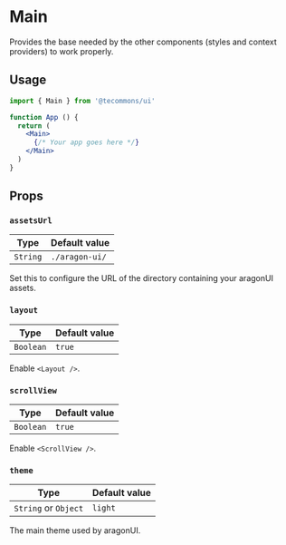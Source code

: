 # Main

Provides the base needed by the other components (styles and context providers) to work properly.

## Usage

```jsx
import { Main } from '@tecommons/ui'

function App () {
  return (
    <Main>
      {/* Your app goes here */}
    </Main>
  )
}
```

## Props

### `assetsUrl`

| Type     | Default value  |
| -------- | -------------- |
| `String` | `./aragon-ui/` |

Set this to configure the URL of the directory containing your aragonUI assets.

### `layout`

| Type      | Default value |
| --------- | ------------- |
| `Boolean` | `true`        |

Enable `<Layout />`.

### `scrollView`

| Type      | Default value |
| --------- | ------------- |
| `Boolean` | `true`        |

Enable `<ScrollView />`.

### `theme`

| Type                 | Default value |
| -------------------- | ------------- |
| `String` or `Object` | `light`       |

The main theme used by aragonUI.
